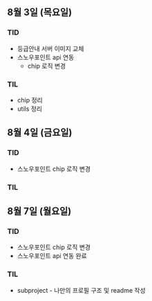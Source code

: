 ## 8월 3일 (목요일)

### TID

- 등급안내 서버 이미지 교체
- 스노우포인트 api 연동
  - chip 로직 변경

### TIL

- chip 정리
- utils 정리

## 8월 4일 (금요일)

### TID

- 스노우포인트 chip 로직 변경

### TIL

## 8월 7일 (월요일)

### TID

- 스노우포인트 chip 로직 변경
- 스노우포인트 api 연동 완료

### TIL

- subproject - 나만의 프로필 구조 및 readme 작성
